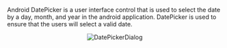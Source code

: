 Android DatePicker is a user interface control that is used to select the date by a day, month, and year in the android application. DatePicker is used to ensure that the users will select a valid date.

  <p align="center">
  <img src="(DatePickerDialog.PNG" alt="DatePickerDialog" />
  </p>

